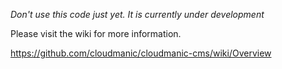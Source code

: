 *Don't use this code just yet. It is currently under development*

Please visit the wiki for more information.

https://github.com/cloudmanic/cloudmanic-cms/wiki/Overview
